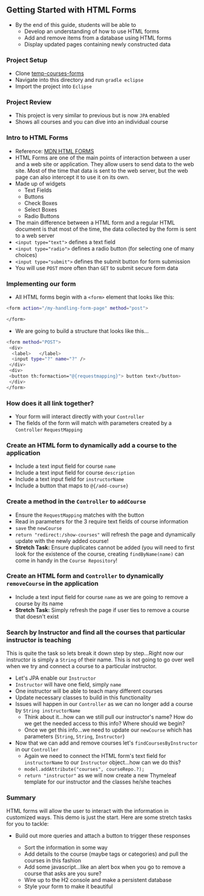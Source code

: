 ## Getting Started with HTML Forms

-   By the end of this guide, students will be able to
    -   Develop an understanding of how to use HTML forms
    -   Add and remove items from a database using HTML forms
    -   Display updated pages containing newly constructed data

### Project Setup

-   Clone [temp-courses-forms](https://github.com/WeCanCodeIT/temp-courses-forms)
-   Navigate into this directory and run `gradle eclipse`
-   Import the project into `Eclipse`

### Project Review

-   This project is very similar to previous but is now `JPA` enabled
-   Shows all courses and you can dive into an individual course

### Intro to HTML Forms

-   Reference: [MDN HTML FORMS](https://developer.mozilla.org/en-US/docs/Learn/HTML/Forms/Your_first_HTML_form)
-   HTML Forms are one of the main points of interaction between a user and a web site or application. They allow users to send data to the web site. Most of the time that data is sent to the web server, but the web page can also intercept it to use it on its own.
-   Made up of widgets
    -   Text Fields
    -   Buttons
    -   Check Boxes
    -   Select Boxes
    -   Radio Buttons
-   The main difference between a HTML form and a regular HTML document is that most of the time, the data collected by the form is sent to a web server
-   `<input type="text">` defines a text field
-   `<input type="radio">` defines a radio button (for selecting one of many choices)
-   `<input type="submit">` defines the submit button for form submission
-   You will use `POST` more often than `GET` to submit secure form data

### Implementing our form

-   All HTML forms begin with a `<form>` element that looks like this:

```bash
<form action="/my-handling-form-page" method="post">

</form>
```

-   We are going to build a structure that looks like this...

```bash
<form method="POST">
 <div>
  <label>   </label>
  <input type="?" name="?" />
 </div>
 <div>
 <button th:formaction="@{requestmapping}"> button text</button>
 </div>
</form>
```

### How does it all link together?

-   Your form will interact directly with your `Controller`
-   The fields of the form will match with parameters created by a `Controller` `RequestMapping`

### Create an HTML form to dynamically add a course to the application

-   Include a text input field for course `name`
-   Include a text input field for course `description`
-   Include a text input field for `instructorName`
-   Include a button that maps to `@{/add-course}`

### Create a method in the `Controller` to `addCourse`

-   Ensure the `RequestMapping` matches with the button
-   Read in parameters for the 3 require text fields of course information
-   `save` the `newCourse`
-   `return "redirect:/show-courses"` will refresh the page and dynamically update with the newly added course!
-   **Stretch Task:** Ensure duplicates cannot be added (you will need to first look for the existence of the course, creating `findByName(name)` can come in handy in the `Course Repository`!

### Create an HTML form and `Controller` to dynamically `removeCourse` in the application

-   Include a text input field for course `name` as we are going to remove a course by its name
-   **Stretch Task:** Simply refresh the page if user ties to remove a course that doesn't exist

### Search by Instructor and find all the courses that particular instructor is teaching

This is quite the task so lets break it down step by step...Right now our instructor is simply a `String` of their name. This is not going to go over well when we try and connect a course to a particular instructor.

-   Let's JPA enable our `Instructor`
-   `Instructor` will have one field, simply `name`
-   One instructor will be able to teach many different courses
-   Update necessary classes to build in this functionality
-   Issues will happen in our `Controller` as we can no longer add a course by `String instructorName`
    -   Think about it...how can we still pull our instructor's name? How do we get the needed access to this info? Where should we begin?
    -   Once we get this info...we need to update our `newCourse` which has parameters (`String`, `String`, `Instructor`)
-   Now that we can add and remove courses let's `findCoursesByInstructor` in our `Controller`
    -   Again we need to connect the HTML form's text field for `instructorName` to our `Instructor` object...how can we do this?
    -   `model.addAttribute("courses", courseRepo.?);`
    -   `return "instructor"` as we will now create a new Thymeleaf template for our instructor and the classes he/she teaches

### Summary

HTML forms will allow the user to interact with the information in customized ways. This demo is just the start. Here are some stretch tasks for you to tackle:

-   Build out more queries and attach a button to trigger these responses

    -   Sort the information in some way
    -   Add details to the course (maybe tags or categories) and pull the courses in this fashion
    -   Add some javascript...like an alert box when you go to remove a course that asks are you sure?
    -   Wire up to the H2 console and make a persistent database
    -   Style your form to make it beautiful
